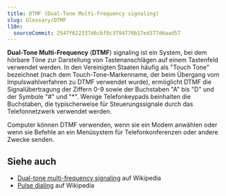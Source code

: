 ```yaml
---
title: DTMF (Dual-Tone Multi-Frequency signaling)
slug: Glossary/DTMF
l10n:
  sourceCommit: 2547f622337d6cbf8c3794776b17ed377d6aad57
---
```


**Dual-Tone Multi-Frequency** (**DTMF**) signaling ist ein System, bei dem hörbare Töne zur Darstellung von Tastenanschlägen auf einem Tastenfeld verwendet werden. In den Vereinigten Staaten häufig als "Touch Tone" bezeichnet (nach dem Touch-Tone-Markenname, der beim Übergang vom Impulswahlverfahren zu DTMF verwendet wurde), ermöglicht DTMF die Signalübertragung der Ziffern 0-9 sowie der Buchstaben "A" bis "D" und der Symbole "#" und "\*". Wenige Telefonkeypads beinhalten die Buchstaben, die typischerweise für Steuerungssignale durch das Telefonnetzwerk verwendet werden.

Computer können DTMF verwenden, wenn sie ein Modem anwählen oder wenn sie Befehle an ein Menüsystem für Telefonkonferenzen oder andere Zwecke senden.

## Siehe auch

- [Dual-tone multi-frequency signaling](https://en.wikipedia.org/wiki/Dual-tone_multi-frequency_signaling) auf Wikipedia
- [Pulse dialing](https://en.wikipedia.org/wiki/Pulse_dialing) auf Wikipedia

